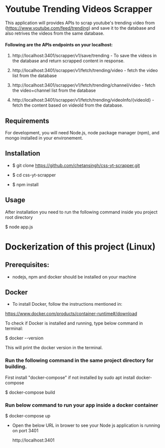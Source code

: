 # Youtube Trending Videos Scrapper

This application will provides APIs to scrap youtube's trending video from (https://www.youtube.com/feed/trending) and save it to the database and also retrives the videos from the same database.

#### Following are the APIs endpoints on your localhost: 

1. http://localhost:3401/scrapper/v1/save/trending - To save the videos in the database and return scrapped content in response.

2. http://localhost:3401/scrapper/v1/fetch/trending/video - fetch the video list from the database

3. http://localhost:3401/scrapper/v1/fetch/trending/channel/video - fetch the video+channel list from the database

4. http://localhost:3401/scrapper/v1/fetch/trending/videoInfo/{videoId} - fetch the content based on videoId from the database.


## Requirements

For development, you will need Node.js, node package manager (npm), and mongo installed in your environement.

## Installation

 - $ git clone https://github.com/chetansingh/css-yt-scrapper.git

 - $ cd css-yt-scrapper

 - $ npm install

## Usage

After installation you need to run the following command inside you project root directory

$ node app.js

# Dockerization of this project (Linux)

## Prerequisites:
- nodejs, npm and docker should be installed on your machine 

## Docker
- To install Docker, follow the instructions mentioned in:

https://www.docker.com/products/container-runtime#/download

To check if Docker is installed and running, type below command in terminal:

$ docker --version

This will print the docker version in the terminal.

### Run the following command in the same project directory for building.

First install "docker-compose" if not installed by sudo apt install docker-compose 

$ docker-compose build

### Run below command to run your app inside a docker container

$ docker-compose up

- Open the below URL in brower to see your Node js application is running on port 3401

  http://localhost:3401